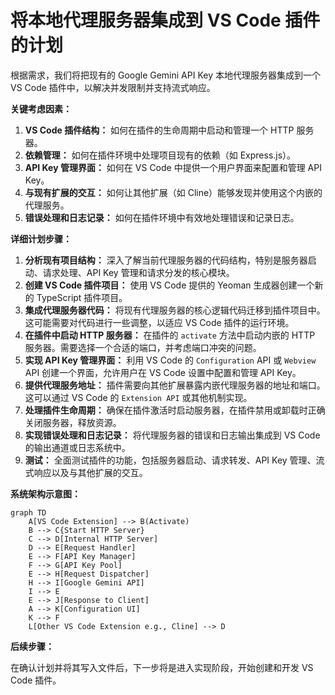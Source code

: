 # 将本地代理服务器集成到 VS Code 插件的计划

根据需求，我们将把现有的 Google Gemini API Key 本地代理服务器集成到一个 VS Code 插件中，以解决并发限制并支持流式响应。

**关键考虑因素：**

1.  **VS Code 插件结构：** 如何在插件的生命周期中启动和管理一个 HTTP 服务器。
2.  **依赖管理：** 如何在插件环境中处理项目现有的依赖（如 Express.js）。
3.  **API Key 管理界面：** 如何在 VS Code 中提供一个用户界面来配置和管理 API Key。
4.  **与现有扩展的交互：** 如何让其他扩展（如 Cline）能够发现并使用这个内嵌的代理服务。
5.  **错误处理和日志记录：** 如何在插件环境中有效地处理错误和记录日志。

**详细计划步骤：**

1.  **分析现有项目结构：** 深入了解当前代理服务器的代码结构，特别是服务器启动、请求处理、API Key 管理和请求分发的核心模块。
2.  **创建 VS Code 插件项目：** 使用 VS Code 提供的 Yeoman 生成器创建一个新的 TypeScript 插件项目。
3.  **集成代理服务器代码：** 将现有代理服务器的核心逻辑代码迁移到插件项目中。这可能需要对代码进行一些调整，以适应 VS Code 插件的运行环境。
4.  **在插件中启动 HTTP 服务器：** 在插件的 `activate` 方法中启动内嵌的 HTTP 服务器。需要选择一个合适的端口，并考虑端口冲突的问题。
5.  **实现 API Key 管理界面：** 利用 VS Code 的 `Configuration` API 或 `Webview` API 创建一个界面，允许用户在 VS Code 设置中配置和管理 API Key。
6.  **提供代理服务地址：** 插件需要向其他扩展暴露内嵌代理服务器的地址和端口。这可以通过 VS Code 的 `Extension API` 或其他机制实现。
7.  **处理插件生命周期：** 确保在插件激活时启动服务器，在插件禁用或卸载时正确关闭服务器，释放资源。
8.  **实现错误处理和日志记录：** 将代理服务器的错误和日志输出集成到 VS Code 的输出通道或日志系统中。
9.  **测试：** 全面测试插件的功能，包括服务器启动、请求转发、API Key 管理、流式响应以及与其他扩展的交互。

**系统架构示意图：**

```mermaid
graph TD
    A[VS Code Extension] --> B(Activate)
    B --> C{Start HTTP Server}
    C --> D[Internal HTTP Server]
    D --> E[Request Handler]
    E --> F[API Key Manager]
    F --> G[API Key Pool]
    E --> H[Request Dispatcher]
    H --> I[Google Gemini API]
    I --> E
    E --> J[Response to Client]
    A --> K[Configuration UI]
    K --> F
    L[Other VS Code Extension e.g., Cline] --> D
```

**后续步骤：**

在确认计划并将其写入文件后，下一步将是进入实现阶段，开始创建和开发 VS Code 插件。